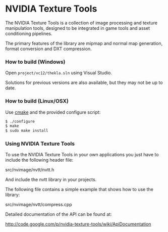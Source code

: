 NVIDIA Texture Tools
====================

The NVIDIA Texture Tools is a collection of image processing and texture 
manipulation tools, designed to be integrated in game tools and asset 
conditioning pipelines.

The primary features of the library are mipmap and normal map generation, format 
conversion and DXT compression.


### How to build (Windows)

Open `project/vc12/thekla.sln` using Visual Studio.

Solutions for previous versions are also available, but they may not be up to date.


### How to build (Linux/OSX)

Use [cmake](http://www.cmake.org/) and the provided configure script:

```bash
$ ./configure
$ make
$ sudo make install
```


### Using NVIDIA Texture Tools

To use the NVIDIA Texture Tools in your own applications you just have to
include the following header file:

src/nvimage/nvtt/nvtt.h

And include the nvtt library in your projects. 

The following file contains a simple example that shows how to use the library:

src/nvimage/nvtt/compress.cpp

Detailed documentation of the API can be found at:

http://code.google.com/p/nvidia-texture-tools/wiki/ApiDocumentation


